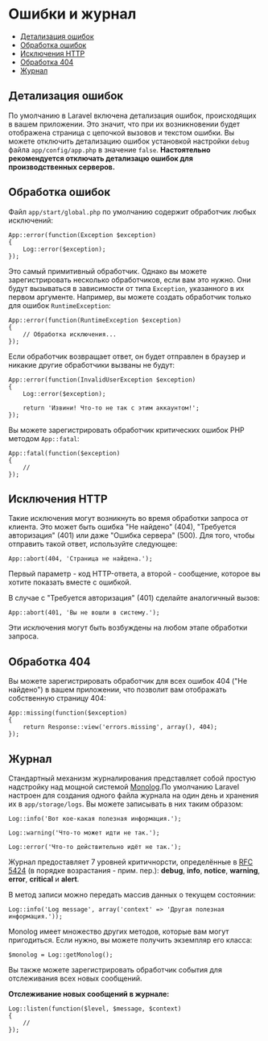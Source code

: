 # Ошибки и журнал

- [Детализация ошибок](#error-detail)
- [Обработка ошибок](#handling-errors)
- [Исключения HTTP](#http-exceptions)
- [Обработка 404](#handling-404-errors)
- [Журнал](#logging)

<a name="error-detail"></a>
## Детализация ошибок

По умолчанию в Laravel включена детализация ошибок, происходящих в вашем приложении. Это значит, что при их возникновении будет отображена страница с цепочкой вызовов и текстом ошибки. Вы можете отключить детализацию ошибок установкой настройки `debug` файла `app/config/app.php` в значение `false`. **Настоятельно рекомендуется отключать детализацю ошибок для производственных серверов.**

<a name="handling-errors"></a>
## Обработка ошибок

Файл `app/start/global.php` по умолчанию содержит обработчик любых исключений:

	App::error(function(Exception $exception)
	{
		Log::error($exception);
	});

Это самый примитивный обработчик. Однако вы можете зарегистрировать несколько обработчиков, если вам это нужно. Они будут вызываться в зависимости от типа `Exception`, указанного в их первом аргументе. Например, вы можете создать обработчик только для ошибок `RuntimeException`:

	App::error(function(RuntimeException $exception)
	{
		// Обработка исключения...
	});

Если обработчик возвращает ответ, он будет отправлен в браузер и никакие другие обработчики вызваны не будут:

	App::error(function(InvalidUserException $exception)
	{
		Log::error($exception);

		return 'Извини! Что-то не так с этим аккаунтом!';
	});

Вы можете зарегистрировать обработчик критических ошибок PHP методом `App::fatal`:

	App::fatal(function($exception)
	{
		//
	});

<a name="http-exceptions"></a>
## Исключения HTTP

Такие исключения могут возникнуть во время обработки запроса от клиента. Это может быть ошибка "Не найдено" (404), "Требуется авторизация" (401) или даже "Ошибка сервера" (500). Для того, чтобы отправить такой ответ, используйте следующее:

	App::abort(404, 'Страница не найдена.');

Первый параметр - код HTTP-ответа, а второй - сообщение, которое вы хотите показать вместе с ошибкой.

В случае с "Требуется авторизация" (401) сделайте аналогичный вызов:

	App::abort(401, 'Вы не вошли в систему.');

Эти исключения могут быть возбуждены на любом этапе обработки запроса.

<a name="handling-404-errors"></a>
## Обработка 404

Вы можете зарегистрировать обработчик для всех ошибок 404 ("Не найдено") в вашем приложении, что позволит вам отображать собственную страницу 404:

	App::missing(function($exception)
	{
		return Response::view('errors.missing', array(), 404);
	});

<a name="logging"></a>
## Журнал

Стандартный механизм журналирования представляет собой простую надстройку над мощной системой [Monolog](http://github.com/seldaek/monolog).По умолчанию Laravel настроен для создания одного файла журнала на один день и хранения их в `app/storage/logs`. Вы можете записывать в них таким образом:

	Log::info('Вот кое-какая полезная информация.');

	Log::warning('Что-то может идти не так.');

	Log::error('Что-то действительно идёт не так.');

Журнал предоставляет 7 уровней критичнорсти, определённые в [RFC 5424](http://tools.ietf.org/html/rfc5424) (в порядке возрастания - прим. пер.): **debug**, **info**, **notice**, **warning**, **error**, **critical** и **alert**.

В метод записи можно передать массив данных о текущем состоянии:

	Log::info('Log message', array('context' => 'Другая полезная информация.'));

Monolog имеет множество других методов, которые вам могут пригодиться. Если нужно, вы можете получить экземпляр его класса:

	$monolog = Log::getMonolog();

Вы также можете зарегистрировать обработчик события для отслеживания всех новых сообщений.

**Отслеживание новых сообщений в журнале:**

	Log::listen(function($level, $message, $context)
	{
		//
	});
